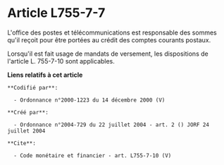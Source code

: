 # Article L755-7-7

L'office des postes et télécommunications est responsable des sommes qu'il reçoit pour être portées au crédit des comptes
courants postaux. 

Lorsqu'il est fait usage de mandats de versement, les dispositions de l'article L. 755-7-10 sont applicables.

**Liens relatifs à cet article**

	**Codifié par**:

	  - Ordonnance n°2000-1223 du 14 décembre 2000 (V)

	**Créé par**:

	  - Ordonnance n°2004-729 du 22 juillet 2004 - art. 2 () JORF 24 juillet 2004

	**Cite**:

	  - Code monétaire et financier - art. L755-7-10 (V)
